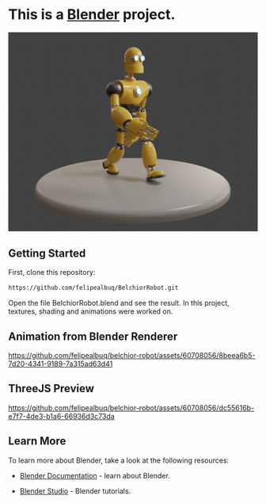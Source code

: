 # This is a [Blender](https://www.blender.org/) project.

![Imagem](assets/BelchiorRobot.png)


## Getting Started

First, clone this repository:

```bash
https://github.com/felipealbuq/BelchiorRobot.git
```

Open the file BelchiorRobot.blend and see the result. In this project, textures, shading and animations were worked on.


## Animation from Blender Renderer

https://github.com/felipealbuq/belchior-robot/assets/60708056/8beea6b5-7d20-4341-9189-7a315ad63d41


## ThreeJS Preview

https://github.com/felipealbuq/belchior-robot/assets/60708056/dc55616b-e7f7-4de3-b1a6-66936d3c73da


## Learn More

To learn more about Blender, take a look at the following resources:

- [Blender Documentation](https://docs.blender.org/) - learn about Blender.

- [Blender Studio](https://studio.blender.org/welcome/) - Blender tutorials.


